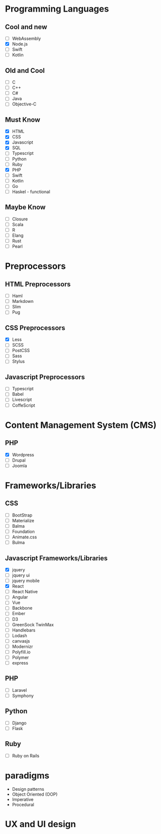 # Programming Languages
  ## Cool and new
  - [ ] WebAssembly
  - [x] Node.js
  - [ ] Swift
  - [ ] Kotlin

  ## Old and Cool
  - [ ] C
  - [ ] C++
  - [ ] C#
  - [ ] Java
  - [ ] Objective-C

  ## Must Know
  - [x] HTML
  - [x] CSS
  - [x] Javascript
  - [x] SQL
  - [ ] Typescript
  - [ ] Python
  - [ ] Ruby
  - [x] PHP
  - [ ] Swift
  - [ ] Kotlin
  - [ ] Go
  - [ ] Haskel - functional

  ## Maybe Know
  - [ ] Closure
  - [ ] Scala
  - [ ] R
  - [ ] Elang
  - [ ] Rust
  - [ ] Pearl

# Preprocessors
  ## HTML Preprocessors
  - [ ] Haml
  - [ ] Markdown
  - [ ] Slim
  - [ ] Pug

  ## CSS Preprocessors
  - [x] Less
  - [ ] SCSS
  - [ ] PostCSS
  - [ ] Sass
  - [ ] Stylus

  ## Javascript Preprocessors
  - [ ] Typescript
  - [ ] Babel
  - [ ] Livescript
  - [ ] CoffeScript

# Content Management System (CMS)  
  ## PHP
  - [x] Wordpress
  - [ ] Drupal
  - [ ] Joomla

# Frameworks/Libraries
  ## CSS
  - [ ] BootStrap
  - [ ] Materialize
  - [ ] Balma
  - [ ] Foundation
  - [ ] Animate.css
  - [ ] Bulma

  ## Javascript Frameworks/Libraries
  - [x] jquery
  - [ ] jquery ui
  - [ ] jquery mobile
  - [x] React
  - [ ] React Native
  - [ ] Angular
  - [ ] Vue
  - [ ] Backbone
  - [ ] Ember
  - [ ] D3
  - [ ] GreenSock TwinMax
  - [ ] Handlebars
  - [ ] Lodash
  - [ ] canvasjs
  - [ ] Modernizr
  - [ ] Polyfill.io
  - [ ] Polymer
  - [ ] express

  ## PHP
  - [ ] Laravel
  - [ ] Symphony

  ## Python
  - [ ] Django
  - [ ] Flask

  ## Ruby
  - [ ] Ruby on Rails

# paradigms
  * Design patterns
  * Object Oriented (OOP)
  * Imperative
  * Procedural
# UX and UI design

